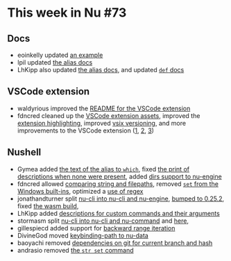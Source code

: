 # This week in Nu #73

## Docs

- eoinkelly updated [an example](https://github.com/nushell/nushell.github.io/pull/82)
- lpil updated [the alias docs](https://github.com/nushell/nushell/pull/2917)
- LhKipp also updated [the alias docs](https://github.com/nushell/nushell/pull/2925), and updated [`def` docs](https://github.com/nushell/nushell/pull/2939)

## VSCode extension

- waldyrious improved the [README for the VSCode extension](https://github.com/nushell/vscode-nushell-lang/pull/13)
- fdncred cleaned up the [VSCode extension assets](https://github.com/nushell/vscode-nushell-lang/pull/14), improved the [extension highlighting](https://github.com/nushell/vscode-nushell-lang/pull/15), improved [vsix versioning](https://github.com/nushell/vscode-nushell-lang/pull/16), and more improvements to the VSCode extension ([1](https://github.com/nushell/vscode-nushell-lang/pull/17), [2](https://github.com/nushell/vscode-nushell-lang/pull/18), [3](https://github.com/nushell/vscode-nushell-lang/pull/19))

## Nushell

- Gymea added [the text of the alias to `which`](https://github.com/nushell/nushell/pull/2894), fixed [the print of descriptions when none were present](https://github.com/nushell/nushell/pull/2915), added [dirs support to nu-engine](https://github.com/nushell/nushell/pull/2922)
- fdncred allowed [comparing string and filepaths](https://github.com/nushell/nushell/pull/2906), removed [`set` from the Windows built-ins](https://github.com/nushell/nushell/pull/2924), optimized a [use of regex](https://github.com/nushell/nushell/pull/2937)
- jonathandturner split [nu-cli into nu-cli and nu-engine](https://github.com/nushell/nushell/pull/2898), [bumped to 0.25.2](https://github.com/nushell/nushell/pull/2908), fixed [the wasm build](https://github.com/nushell/nushell/pull/2919),
- LhKipp added [descriptions for custom commands and their arguments](https://github.com/nushell/nushell/pull/2905)
- stormasm split [nu-cli into nu-cli and nu-command](https://github.com/nushell/nushell/pull/2907) and [here](https://github.com/nushell/nushell/pull/2910),
- gillespiecd added support for [backward range iteration](https://github.com/nushell/nushell/pull/2913)
- DivineGod moved [keybinding-path to nu-data](https://github.com/nushell/nushell/pull/2927)
- baoyachi removed [dependencies on git for current branch and hash](https://github.com/nushell/nushell/pull/2935)
- andrasio removed [the `str set` command](https://github.com/nushell/nushell/pull/2940)
